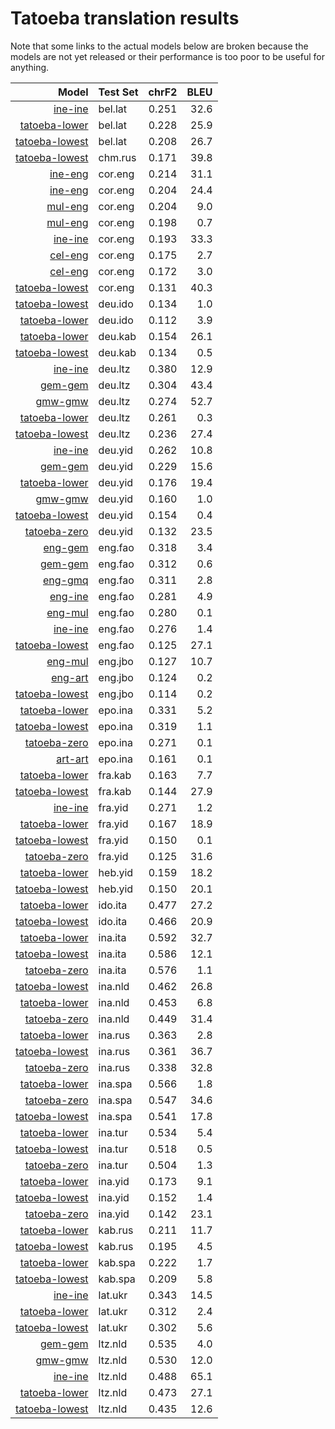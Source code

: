 # Tatoeba translation results

Note that some links to the actual models below are broken
because the models are not yet released or their performance is too poor
to be useful for anything.

| Model                 | Test Set   | chrF2      | BLEU     |
|----------------------:|------------|-----------:|---------:|
| [ine-ine](../models/ine-ine) | bel.lat | 0.251 | 32.6 |
| [tatoeba-lower](../models/tatoeba-lower) | bel.lat | 0.228 | 25.9 |
| [tatoeba-lowest](../models/tatoeba-lowest) | bel.lat | 0.208 | 26.7 |
| [tatoeba-lowest](../models/tatoeba-lowest) | chm.rus | 0.171 | 39.8 |
| [ine-eng](../models/ine-eng) | cor.eng | 0.214 | 31.1 |
| [ine-eng](../models/ine-eng) | cor.eng | 0.204 | 24.4 |
| [mul-eng](../models/mul-eng) | cor.eng | 0.204 | 9.0 |
| [mul-eng](../models/mul-eng) | cor.eng | 0.198 | 0.7 |
| [ine-ine](../models/ine-ine) | cor.eng | 0.193 | 33.3 |
| [cel-eng](../models/cel-eng) | cor.eng | 0.175 | 2.7 |
| [cel-eng](../models/cel-eng) | cor.eng | 0.172 | 3.0 |
| [tatoeba-lowest](../models/tatoeba-lowest) | cor.eng | 0.131 | 40.3 |
| [tatoeba-lowest](../models/tatoeba-lowest) | deu.ido | 0.134 | 1.0 |
| [tatoeba-lower](../models/tatoeba-lower) | deu.ido | 0.112 | 3.9 |
| [tatoeba-lower](../models/tatoeba-lower) | deu.kab | 0.154 | 26.1 |
| [tatoeba-lowest](../models/tatoeba-lowest) | deu.kab | 0.134 | 0.5 |
| [ine-ine](../models/ine-ine) | deu.ltz | 0.380 | 12.9 |
| [gem-gem](../models/gem-gem) | deu.ltz | 0.304 | 43.4 |
| [gmw-gmw](../models/gmw-gmw) | deu.ltz | 0.274 | 52.7 |
| [tatoeba-lower](../models/tatoeba-lower) | deu.ltz | 0.261 | 0.3 |
| [tatoeba-lowest](../models/tatoeba-lowest) | deu.ltz | 0.236 | 27.4 |
| [ine-ine](../models/ine-ine) | deu.yid | 0.262 | 10.8 |
| [gem-gem](../models/gem-gem) | deu.yid | 0.229 | 15.6 |
| [tatoeba-lower](../models/tatoeba-lower) | deu.yid | 0.176 | 19.4 |
| [gmw-gmw](../models/gmw-gmw) | deu.yid | 0.160 | 1.0 |
| [tatoeba-lowest](../models/tatoeba-lowest) | deu.yid | 0.154 | 0.4 |
| [tatoeba-zero](../models/tatoeba-zero) | deu.yid | 0.132 | 23.5 |
| [eng-gem](../models/eng-gem) | eng.fao | 0.318 | 3.4 |
| [gem-gem](../models/gem-gem) | eng.fao | 0.312 | 0.6 |
| [eng-gmq](../models/eng-gmq) | eng.fao | 0.311 | 2.8 |
| [eng-ine](../models/eng-ine) | eng.fao | 0.281 | 4.9 |
| [eng-mul](../models/eng-mul) | eng.fao | 0.280 | 0.1 |
| [ine-ine](../models/ine-ine) | eng.fao | 0.276 | 1.4 |
| [tatoeba-lowest](../models/tatoeba-lowest) | eng.fao | 0.125 | 27.1 |
| [eng-mul](../models/eng-mul) | eng.jbo | 0.127 | 10.7 |
| [eng-art](../models/eng-art) | eng.jbo | 0.124 | 0.2 |
| [tatoeba-lowest](../models/tatoeba-lowest) | eng.jbo | 0.114 | 0.2 |
| [tatoeba-lower](../models/tatoeba-lower) | epo.ina | 0.331 | 5.2 |
| [tatoeba-lowest](../models/tatoeba-lowest) | epo.ina | 0.319 | 1.1 |
| [tatoeba-zero](../models/tatoeba-zero) | epo.ina | 0.271 | 0.1 |
| [art-art](../models/art-art) | epo.ina | 0.161 | 0.1 |
| [tatoeba-lower](../models/tatoeba-lower) | fra.kab | 0.163 | 7.7 |
| [tatoeba-lowest](../models/tatoeba-lowest) | fra.kab | 0.144 | 27.9 |
| [ine-ine](../models/ine-ine) | fra.yid | 0.271 | 1.2 |
| [tatoeba-lower](../models/tatoeba-lower) | fra.yid | 0.167 | 18.9 |
| [tatoeba-lowest](../models/tatoeba-lowest) | fra.yid | 0.150 | 0.1 |
| [tatoeba-zero](../models/tatoeba-zero) | fra.yid | 0.125 | 31.6 |
| [tatoeba-lower](../models/tatoeba-lower) | heb.yid | 0.159 | 18.2 |
| [tatoeba-lowest](../models/tatoeba-lowest) | heb.yid | 0.150 | 20.1 |
| [tatoeba-lower](../models/tatoeba-lower) | ido.ita | 0.477 | 27.2 |
| [tatoeba-lowest](../models/tatoeba-lowest) | ido.ita | 0.466 | 20.9 |
| [tatoeba-lower](../models/tatoeba-lower) | ina.ita | 0.592 | 32.7 |
| [tatoeba-lowest](../models/tatoeba-lowest) | ina.ita | 0.586 | 12.1 |
| [tatoeba-zero](../models/tatoeba-zero) | ina.ita | 0.576 | 1.1 |
| [tatoeba-lowest](../models/tatoeba-lowest) | ina.nld | 0.462 | 26.8 |
| [tatoeba-lower](../models/tatoeba-lower) | ina.nld | 0.453 | 6.8 |
| [tatoeba-zero](../models/tatoeba-zero) | ina.nld | 0.449 | 31.4 |
| [tatoeba-lower](../models/tatoeba-lower) | ina.rus | 0.363 | 2.8 |
| [tatoeba-lowest](../models/tatoeba-lowest) | ina.rus | 0.361 | 36.7 |
| [tatoeba-zero](../models/tatoeba-zero) | ina.rus | 0.338 | 32.8 |
| [tatoeba-lower](../models/tatoeba-lower) | ina.spa | 0.566 | 1.8 |
| [tatoeba-zero](../models/tatoeba-zero) | ina.spa | 0.547 | 34.6 |
| [tatoeba-lowest](../models/tatoeba-lowest) | ina.spa | 0.541 | 17.8 |
| [tatoeba-lower](../models/tatoeba-lower) | ina.tur | 0.534 | 5.4 |
| [tatoeba-lowest](../models/tatoeba-lowest) | ina.tur | 0.518 | 0.5 |
| [tatoeba-zero](../models/tatoeba-zero) | ina.tur | 0.504 | 1.3 |
| [tatoeba-lower](../models/tatoeba-lower) | ina.yid | 0.173 | 9.1 |
| [tatoeba-lowest](../models/tatoeba-lowest) | ina.yid | 0.152 | 1.4 |
| [tatoeba-zero](../models/tatoeba-zero) | ina.yid | 0.142 | 23.1 |
| [tatoeba-lower](../models/tatoeba-lower) | kab.rus | 0.211 | 11.7 |
| [tatoeba-lowest](../models/tatoeba-lowest) | kab.rus | 0.195 | 4.5 |
| [tatoeba-lower](../models/tatoeba-lower) | kab.spa | 0.222 | 1.7 |
| [tatoeba-lowest](../models/tatoeba-lowest) | kab.spa | 0.209 | 5.8 |
| [ine-ine](../models/ine-ine) | lat.ukr | 0.343 | 14.5 |
| [tatoeba-lower](../models/tatoeba-lower) | lat.ukr | 0.312 | 2.4 |
| [tatoeba-lowest](../models/tatoeba-lowest) | lat.ukr | 0.302 | 5.6 |
| [gem-gem](../models/gem-gem) | ltz.nld | 0.535 | 4.0 |
| [gmw-gmw](../models/gmw-gmw) | ltz.nld | 0.530 | 12.0 |
| [ine-ine](../models/ine-ine) | ltz.nld | 0.488 | 65.1 |
| [tatoeba-lower](../models/tatoeba-lower) | ltz.nld | 0.473 | 27.1 |
| [tatoeba-lowest](../models/tatoeba-lowest) | ltz.nld | 0.435 | 12.6 |
